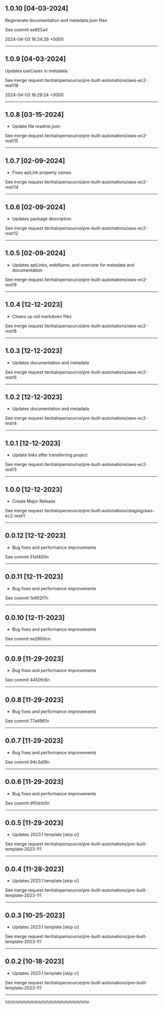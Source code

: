 
## 1.0.10 [04-03-2024]

Regenerate documentation and metadata.json files

See commit ee855a4

2024-04-03 16:34:26 +0000

---

## 1.0.9 [04-03-2024]

Updates useCases in metadata

See merge request itentialopensource/pre-built-automations/aws-ec2-rest!18

2024-04-03 16:29:24 +0000

---

## 1.0.8 [03-15-2024]

* Update file readme.json

See merge request itentialopensource/pre-built-automations/aws-ec2-rest!15

---

## 1.0.7 [02-09-2024]

* Fixes apiLink property names

See merge request itentialopensource/pre-built-automations/aws-ec2-rest!14

---

## 1.0.6 [02-09-2024]

* Updates package description

See merge request itentialopensource/pre-built-automations/aws-ec2-rest!12

---

## 1.0.5 [02-09-2024]

* Updates apiLinks, webName, and overview for metadata and documentation

See merge request itentialopensource/pre-built-automations/aws-ec2-rest!9

---

## 1.0.4 [12-12-2023]

* Cleans up old markdown files

See merge request itentialopensource/pre-built-automations/aws-ec2-rest!8

---

## 1.0.3 [12-12-2023]

* Updates documentation and metadata

See merge request itentialopensource/pre-built-automations/aws-ec2-rest!6

---

## 1.0.2 [12-12-2023]

* Updates documentation and metadata

See merge request itentialopensource/pre-built-automations/aws-ec2-rest!4

---

## 1.0.1 [12-12-2023]

* Update links after transferring project

See merge request itentialopensource/pre-built-automations/aws-ec2-rest!3

---

## 1.0.0 [12-12-2023]

* Create Major Release

See merge request itentialopensource/pre-built-automations/staging/aws-ec2-rest!1

---

## 0.0.12 [12-12-2023]

* Bug fixes and performance improvements

See commit 51ef400n

---

## 0.0.11 [12-11-2023]

* Bug fixes and performance improvements

See commit 1e902f7n

---

## 0.0.10 [12-11-2023]

* Bug fixes and performance improvements

See commit ee2800cn

---

## 0.0.9 [11-29-2023]

* Bug fixes and performance improvements

See commit 4450fc6n

---

## 0.0.8 [11-29-2023]

* Bug fixes and performance improvements

See commit 77a6961n

---

## 0.0.7 [11-29-2023]

* Bug fixes and performance improvements

See commit 94c3a19n

---

## 0.0.6 [11-29-2023]

* Bug fixes and performance improvements

See commit df0dcb0n

---

## 0.0.5 [11-29-2023]

* Updates 2023.1 template [skip ci]

See merge request itentialopensource/pre-built-automations/pre-built-template-2023-1!1

---

## 0.0.4 [11-28-2023]

* Updates 2023.1 template [skip ci]

See merge request itentialopensource/pre-built-automations/pre-built-template-2023-1!1

---

## 0.0.3 [10-25-2023]

* Updates 2023.1 template [skip ci]

See merge request itentialopensource/pre-built-automations/pre-built-template-2023-1!1

---

## 0.0.2 [10-18-2023]

* Updates 2023.1 template [skip ci]

See merge request itentialopensource/pre-built-automations/pre-built-template-2023-1!1

---
\n\n\n\n\n\n\n\n\n\n\n\n\n\n\n\n\n\n\n\n\n\n
